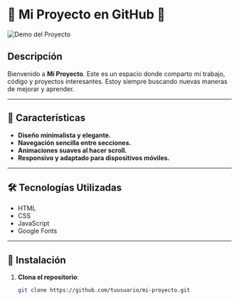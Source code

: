# 🌟 Mi Proyecto en GitHub 🌟

![Demo del Proyecto](https://via.placeholder.com/800x400?text=Demo+del+Proyecto)  <!-- Reemplaza con una imagen de tu proyecto -->

## Descripción

Bienvenido a **Mi Proyecto**. Este es un espacio donde comparto mi trabajo, código y proyectos interesantes. Estoy siempre buscando nuevas maneras de mejorar y aprender.

---

## 📌 Características

- **Diseño minimalista y elegante.**
- **Navegación sencilla entre secciones.**
- **Animaciones suaves al hacer scroll.**
- **Responsivo y adaptado para dispositivos móviles.**

---

## 🛠️ Tecnologías Utilizadas

- HTML
- CSS
- JavaScript
- Google Fonts

---

## 🚀 Instalación

1. **Clona el repositorio**:
   ```bash
   git clone https://github.com/tuusuario/mi-proyecto.git
